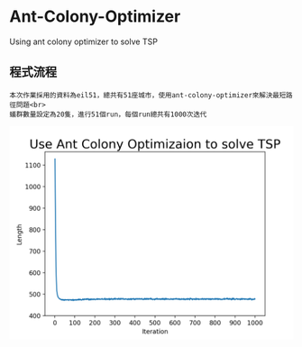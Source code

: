 # Ant-Colony-Optimizer
Using ant colony optimizer to solve TSP
## 程式流程
    本次作業採用的資料為eil51，總共有51座城市，使用ant-colony-optimizer來解決最短路徑問題<br>
    蟻群數量設定為20隻，進行51個run，每個run總共有1000次迭代
    
    
![](https://github.com/chaoyen199611/Ant-Colony-Optimizer/blob/main/Figure_1.png)
